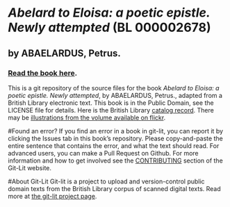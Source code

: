 # _Abelard to Eloisa: a poetic epistle. Newly attempted_ (BL 000002678)
## by ABAELARDUS, Petrus.

### [Read the book here](https://Git-Lit.github.io/000002678). 

This is a git repository of the source files for the book _Abelard to Eloisa: a poetic epistle. Newly attempted_, by ABAELARDUS, Petrus., adapted from a British Library electronic text. This book is in the Public Domain, see the LICENSE file for details.  Here is the British Library [catalog record](http://explore.bl.uk/primo_library/libweb/action/search.do?cs=frb&doc=BLL01000002678&dscnt=1&scp.scps=scope:(BLCONTENT)&frbg=&tab=local_tab&srt=rank&ct=search&mode=Basic&dum=true&tb=t&indx=1&vl(freeText0)=000002678&fn=search&vid=BLVU1).
There may be [illustrations from the volume available on flickr](https://www.flickr.com/photos/britishlibrary/tags/sysnum000002678).

#Found an error?
If you find an error in a book in git-lit, you can report it by clicking the Issues tab in this book’s repository. Please copy-and-paste the entire sentence that contains the error, and what the text should read. For advanced users, you can make a Pull Request on Github.  For more information and how to get involved see the [CONTRIBUTING](http://git-lit.github.io/#contributing) section of the Git-Lit website.

#About Git-Lit
Git-lit is a project to upload and version-control public domain texts from the British Library corpus of scanned digital texts. Read more at [the git-lit project page](https://github.com/Git-Lit/git-lit).